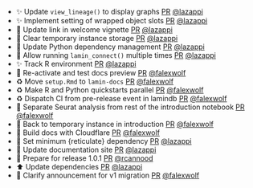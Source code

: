 - ✨ Update `view_lineage()` to display graphs [PR](https://github.com/laminlabs/laminr/pull/180) [@lazappi](https://github.com/lazappi)
- ✨ Implement setting of wrapped object slots [PR](https://github.com/laminlabs/laminr/pull/188) [@lazappi](https://github.com/lazappi)
- 📝 Update link in welcome vignette [PR](https://github.com/laminlabs/laminr/pull/190) [@lazappi](https://github.com/lazappi)
- 🐛 Clear temporary instance storage [PR](https://github.com/laminlabs/laminr/pull/189) [@lazappi](https://github.com/lazappi)
- 🚸  Update Python dependency management [PR](https://github.com/laminlabs/laminr/pull/183) [@lazappi](https://github.com/lazappi)
- 🐛 Allow running `lamin_connect()` multiple times [PR](https://github.com/laminlabs/laminr/pull/176) [@lazappi](https://github.com/lazappi)
- ✨ Track R environment [PR](https://github.com/laminlabs/laminr/pull/179) [@lazappi](https://github.com/lazappi)
- 👷 Re-activate and test docs preview [PR](https://github.com/laminlabs/laminr/pull/175) [@falexwolf](https://github.com/falexwolf)
- ♻️ Move `setup.Rmd` to `lamin-docs` [PR](https://github.com/laminlabs/laminr/pull/172) [@falexwolf](https://github.com/falexwolf)
- ♻️ Make R and Python quickstarts parallel [PR](https://github.com/laminlabs/laminr/pull/170) [@falexwolf](https://github.com/falexwolf)
- ♻️ Dispatch CI from pre-release event in lamindb [PR](https://github.com/laminlabs/laminr/pull/168) [@falexwolf](https://github.com/falexwolf)
- 👷 Separate Seurat analysis from rest of the introduction notebook [PR](https://github.com/laminlabs/laminr/pull/163) [@falexwolf](https://github.com/falexwolf)
- 💚 Back to temporary instance in introduction [PR](https://github.com/laminlabs/laminr/pull/161) [@falexwolf](https://github.com/falexwolf)
- 👷 Build docs with Cloudflare [PR](https://github.com/laminlabs/laminr/pull/160) [@falexwolf](https://github.com/falexwolf)
- 📌 Set minimum {reticulate} dependency [PR](https://github.com/laminlabs/laminr/pull/158) [@lazappi](https://github.com/lazappi)
- 📝  Update documentation site [PR](https://github.com/laminlabs/laminr/pull/159) [@lazappi](https://github.com/lazappi)
- :memo: Prepare for release 1.0.1 [PR](https://github.com/laminlabs/laminr/pull/157) [@rcannood](https://github.com/rcannood)
- ⬆️ Update dependencies [PR](https://github.com/laminlabs/laminr/pull/156) [@lazappi](https://github.com/lazappi)
- :memo: Clarify announcement for v1 migration [PR](https://github.com/laminlabs/laminr/pull/154) [@falexwolf](https://github.com/falexwolf)
